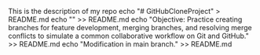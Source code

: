 This is the description of my repo
echo "# GitHubCloneProject" > README.md
echo "" >> README.md
echo "Objective: Practice creating branches for feature development, merging branches, and resolving merge conflicts to simulate a common collaborative workflow on Git and GitHub." >> README.md
echo "Modification in main branch." >> README.md